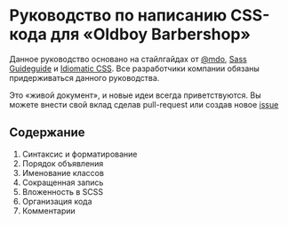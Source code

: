 # Руководство по написанию CSS-кода для «Oldboy Barbershop»

Данное руководство основано на стайлгайдах от [@mdo](https://github.com/mdo/code-guide), [Sass Guideguide](https://sass-guidelin.es) и [Idiomatic CSS](https://github.com/necolas/idiomatic-css). Все разработчики компании обязаны придерживаться данного руководства.

Это «живой документ», и новые идеи всегда приветствуются. Вы можете внести свой вклад сделав pull-request или создав новое [issue](https://github.com/nigel-riss/oldboy-styleguide/issues)

## Содержание

1. Синтаксис и форматирование
2. Порядок объявления
3. Именование классов
4. Сокращенная запись
5. Вложенность в SCSS
6. Организация кода
7. Комментарии